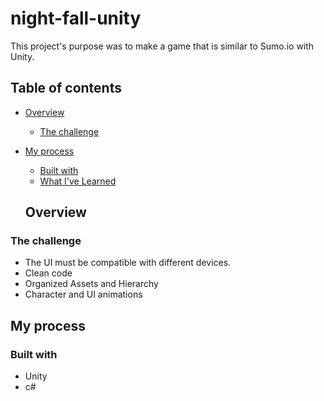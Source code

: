 # night-fall-unity

This project's purpose was to make a game that is similar to Sumo.io with Unity.

## Table of contents

- [Overview](#overview)
  - [The challenge](#the-challenge)
- [My process](#my-process)
  - [Built with](#built-with)
  - [What I've Learned](#what-i've-learned)

  ## Overview

### The challenge

- The UI must be compatible with different devices.
- Clean code
- Organized Assets and Hierarchy
- Character and UI animations

## My process

### Built with

- Unity
- c#


